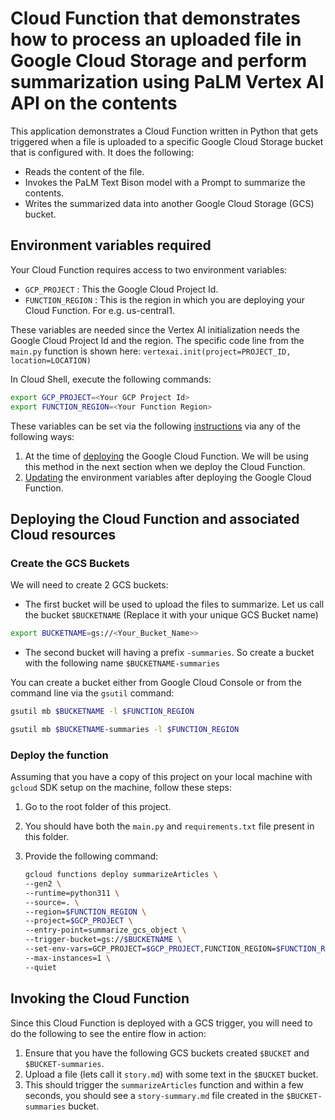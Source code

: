 # Cloud Function that demonstrates how to process an uploaded file in Google Cloud Storage and perform summarization using PaLM Vertex AI API on the contents

This application demonstrates a Cloud Function written in Python that gets triggered when a file is uploaded to a specific Google Cloud Storage bucket that is configured with. It does the following:

- Reads the content of the file.
- Invokes the PaLM Text Bison model with a Prompt to summarize the contents.
- Writes the summarized data into another Google Cloud Storage (GCS) bucket.

## Environment variables required

Your Cloud Function requires access to two environment variables:

- `GCP_PROJECT` : This the Google Cloud Project Id.
- `FUNCTION_REGION` : This is the region in which you are deploying your Cloud Function. For e.g. us-central1.

These variables are needed since the Vertex AI initialization needs the Google Cloud Project Id and the region. The specific code line from the `main.py` function is shown here:
`vertexai.init(project=PROJECT_ID, location=LOCATION)`

In Cloud Shell, execute the following commands:

```bash
export GCP_PROJECT=<Your GCP Project Id>
export FUNCTION_REGION=<Your Function Region> 
```

These variables can be set via the following [instructions](https://cloud.google.com/functions/docs/configuring/env-var) via any of the following ways:

1. At the time of [deploying](https://cloud.google.com/functions/docs/configuring/env-var#setting_runtime_environment_variables) the Google Cloud Function. We will be using this method in the next section when we deploy the Cloud Function.
2. [Updating](https://cloud.google.com/functions/docs/configuring/env-var#updating_runtime_environment_variables) the environment variables after deploying the Google Cloud Function.

## Deploying the Cloud Function and associated Cloud resources

### Create the GCS Buckets

We will need to create 2 GCS buckets:

- The first bucket will be used to upload the files to summarize. Let us call the bucket `$BUCKETNAME` (Replace it with your unique GCS Bucket name)

```bash
export BUCKETNAME=gs://<Your_Bucket_Name>>
```
- The second bucket will having a prefix `-summaries`. So create a bucket with the following name `$BUCKETNAME-summaries`

You can create a bucket either from Google Cloud Console or from the command line via the `gsutil` command:

```bash
gsutil mb $BUCKETNAME -l $FUNCTION_REGION
```

```bash
gsutil mb $BUCKETNAME-summaries -l $FUNCTION_REGION
```

### Deploy the function

Assuming that you have a copy of this project on your local machine with `gcloud` SDK setup on the machine, follow these steps:

1. Go to the root folder of this project.
2. You should have both the `main.py` and `requirements.txt` file present in this folder.
3. Provide the following command:

   ```bash
   gcloud functions deploy summarizeArticles \
   --gen2 \
   --runtime=python311 \
   --source=. \
   --region=$FUNCTION_REGION \
   --project=$GCP_PROJECT \
   --entry-point=summarize_gcs_object \
   --trigger-bucket=gs://$BUCKETNAME \
   --set-env-vars=GCP_PROJECT=$GCP_PROJECT,FUNCTION_REGION=$FUNCTION_REGION \
   --max-instances=1 \
   --quiet
   ```

## Invoking the Cloud Function

Since this Cloud Function is deployed with a GCS trigger, you will need to do the following to see the entire flow in action:

1. Ensure that you have the following GCS buckets created `$BUCKET` and `$BUCKET-summaries`.
2. Upload a file (lets call it `story.md`) with some text in the `$BUCKET` bucket.
3. This should trigger the `summarizeArticles` function and within a few seconds, you should see a `story-summary.md` file created in the `$BUCKET-summaries` bucket.
